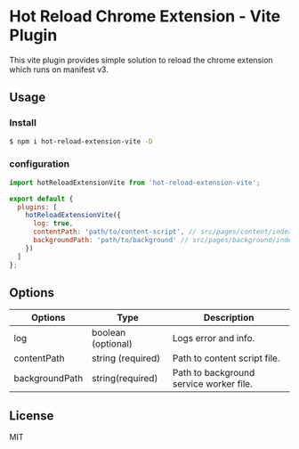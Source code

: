 # Hot Reload Chrome Extension - Vite Plugin

This vite plugin provides simple solution to reload the chrome extension which runs on manifest v3.

## Usage

### Install

```bash
$ npm i hot-reload-extension-vite -D
```

### configuration

```js
import hotReloadExtensionVite from 'hot-reload-extension-vite';

export default {
  plugins: [
    hotReloadExtensionVite({
      log: true,
      contentPath: 'path/to/content-script', // src/pages/content/index.ts
      backgroundPath: 'path/to/background' // src/pages/background/index.ts
    })
  ]
};
```

## Options

| Options        | Type               | Description                             |
| -------------- | ------------------ | --------------------------------------- |
| log            | boolean (optional) | Logs error and info.                    |
| contentPath    | string (required)  | Path to content script file.            |
| backgroundPath | string(required)   | Path to background service worker file. |

## License

MIT
